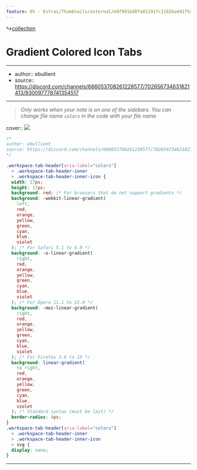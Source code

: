 ```yaml
---
feature: 05 - Extras/Thumbnails/external/e8f981bd0fa81191fc1162ba441f5466.png
---
```

↪[collection](collection.md)

# Gradient Colored Icon Tabs

---

- author:: ebullient
- source:: https://discord.com/channels/686053708261228577/702656734631821413/930097778741354517

---

> _Only works when your note is on one of the sidebars. You can change file name `colors` in the code with your file name_

cover:: ![](https://i.imgur.com/JDNmpNe.png)

```css
/*
author: ebullient
source: https://discord.com/channels/686053708261228577/702656734631821413/930097778741354517
*/

.workspace-tab-header[aria-label="colors"]
  > .workspace-tab-header-inner
  > .workspace-tab-header-inner-icon {
  width: 17px;
  height: 17px;
  background: red; /* For browsers that do not support gradients */
  background: -webkit-linear-gradient(
    left,
    red,
    orange,
    yellow,
    green,
    cyan,
    blue,
    violet
  ); /* For Safari 5.1 to 6.0 */
  background: -o-linear-gradient(
    right,
    red,
    orange,
    yellow,
    green,
    cyan,
    blue,
    violet
  ); /* For Opera 11.1 to 12.0 */
  background: -moz-linear-gradient(
    right,
    red,
    orange,
    yellow,
    green,
    cyan,
    blue,
    violet
  ); /* For Firefox 3.6 to 15 */
  background: linear-gradient(
    to right,
    red,
    orange,
    yellow,
    green,
    cyan,
    blue,
    violet
  ); /* Standard syntax (must be last) */
  border-radius: 4px;
}
.workspace-tab-header[aria-label="colors"]
  > .workspace-tab-header-inner
  > .workspace-tab-header-inner-icon
  > svg {
  display: none;
}
```

---
